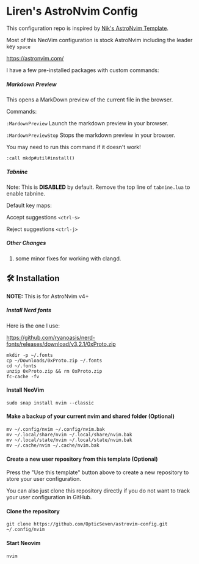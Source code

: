 # Liren's AstroNvim Config

This configuration repo is inspired by [Nik's AstroNvim Template](https://github.com/OpticSeven/astrovim-config).

Most of this NeoVim configuration is stock AstroNvim including the leader key `space`

https://astronvim.com/

I have a few pre-installed packages with custom commands:

##### Markdown Preview

This opens a MarkDown preview of the current file in the browser.

Commands:

`:MardownPreview` Launch the markdown preview in your browser.

`:MardownPreviewStop` Stops the markdown preview in your browser.

You may need to run this command if it doesn't work!
```
:call mkdp#util#install()
```

##### Tabnine
Note: This is __DISABLED__ by default. Remove the top line of `tabnine.lua` to enable tabnine.

Default key maps:

Accept suggestions `<ctrl-s>`

Reject suggestions `<ctrl-j>`

##### Other Changes
1. some minor fixes for working with clangd.

## 🛠️ Installation

**NOTE:** This is for AstroNvim v4+

##### Install Nerd fonts 

Here is the one I use:

https://github.com/ryanoasis/nerd-fonts/releases/download/v3.2.1/0xProto.zip

```shell
mkdir -p ~/.fonts
cp ~/Downloads/0xProto.zip ~/.fonts
cd ~/.fonts
unzip 0xProto.zip && rm 0xProto.zip
fc-cache -fv
```

#### Install NeoVim
```shell
sudo snap install nvim --classic
```

#### Make a backup of your current nvim and shared folder (Optional)

```shell
mv ~/.config/nvim ~/.config/nvim.bak
mv ~/.local/share/nvim ~/.local/share/nvim.bak
mv ~/.local/state/nvim ~/.local/state/nvim.bak
mv ~/.cache/nvim ~/.cache/nvim.bak
```

#### Create a new user repository from this template (Optional)

Press the "Use this template" button above to create a new repository to store your user configuration.

You can also just clone this repository directly if you do not want to track your user configuration in GitHub.

#### Clone the repository

```shell
git clone https://github.com/OpticSeven/astrovim-config.git ~/.config/nvim
```

#### Start Neovim

```shell
nvim
```
